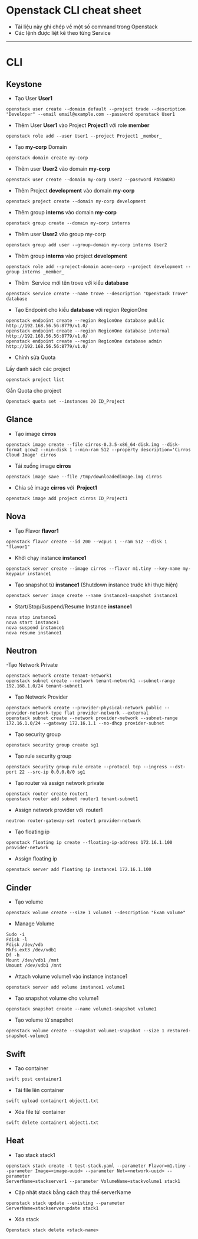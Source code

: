 # Openstack CLI cheat sheet
- Tài liệu này ghi chép về một số command trong Openstack
- Các lệnh được liệt kê theo từng Service 

----------

# CLI

## Keystone
- Tạo User **User1**
```
openstack user create --domain default --project trade --description "Developer" --email email@example.com --password openstack User1
```

- Thêm User **User1** vào Project **Project1** với role **member**
```
openstack role add --user User1 --project Project1 _member_
```

- Tạo **my-corp** Domain
``` 
openstack domain create my-corp
```

- Thêm user **User2** vào domain **my-corp**
```
openstack user create --domain my-corp User2 --password PASSWORD
```

- Thêm Project **development** vào domain **my-corp**
```
openstack project create --domain my-corp development
```

- Thêm group **interns** vào domain **my-corp**
```
openstack group create --domain my-corp interns
```

- Thêm user **User2** vào group my-corp
```
openstack group add user --group-domain my-corp interns User2
```

- Thêm group **interns** vào project **development**
```
openstack role add --project-domain acme-corp --project development --group interns _member_
```

- Thêm  Service mới tên trove với kiểu **database** 
```
openstack service create --name trove --description "OpenStack Trove" database
```

- Tạo Endpoint cho kiểu **database** với region RegionOne
```
openstack endpoint create --region RegionOne database public http://192.168.56.56:8779/v1.0/
openstack endpoint create --region RegionOne database internal http://192.168.56.56:8779/v1.0/
openstack endpoint create --region RegionOne database admin http://192.168.56.56:8779/v1.0/
```

- Chỉnh sửa Quota

Lấy danh sách các project
```
openstack project list
```
Gắn Quota cho project
```
Openstack quota set --instances 20 ID_Project
```

## Glance
- Tạo image **cirros** 
```
openstack image create --file cirros-0.3.5-x86_64-disk.img --disk-format qcow2 --min-disk 1 --min-ram 512 --property description='Cirros Cloud Image' cirros
```

- Tải xuống image **cirros**
```
openstack image save --file /tmp/downloadedimage.img cirros
```

- Chia sẻ image **cirros** với  **Project1**
```
openstack image add project cirros ID_Project1
```
## Nova
- Tạo Flavor **flavor1**
```
openstack flavor create --id 200 --vcpus 1 --ram 512 --disk 1 "flavor1"
```

- Khởi chạy instance **instance1**
```
openstack server create --image cirros --flavor m1.tiny --key-name my-keypair instance1
```

- Tạo snapshot từ **instance1** (Shutdown instance trước khi thực hiện)
```
openstack server image create --name instance1-snapshot instance1
```

- Start/Stop/Suspend/Resume Instance **instance1**
```
nova stop instance1
nova start instance1
nova suspend instance1
nova resume instance1
```

## Neutron
-Tạo Network Private
```
openstack network create tenant-network1
openstack subnet create --network tenant-network1 --subnet-range  192.168.1.0/24 tenant-subnet1
```

- Tạo Network Provider
```
openstack network create --provider-physical-network public --provider-network-type flat provider-network --external
openstack subnet create --network provider-network --subnet-range 172.16.1.0/24 --gateway 172.16.1.1 --no-dhcp provider-subnet
```

- Tạo security group
```
openstack security group create sg1
```

- Tạo rule security group
```
openstack security group rule create --protocol tcp --ingress --dst-port 22 --src-ip 0.0.0.0/0 sg1
```

- Tạo router và assign network private
```
openstack router create router1
openstack router add subnet router1 tenant-subnet1
```

- Assign network provider với  router1
```
neutron router-gateway-set router1 provider-network
```

- Tạo floating ip
```
openstack floating ip create --floating-ip-address 172.16.1.100 provider-network
```

- Assign floating ip
```
openstack server add floating ip instance1 172.16.1.100
```

## Cinder
- Tạo volume
```
openstack volume create --size 1 volume1 --description "Exam volume"
```

- Manage Volume
```
Sudo -i
Fdisk -l
Fdisk /dev/vdb
Mkfs.ext3 /dev/vdb1
Df -h
Mount /dev/vdb1 /mnt
Umount /dev/vdb1 /mnt
```

- Attach volume volume1 vào instance instance1
```
openstack server add volume instance1 volume1
```

- Tạo snapshot volume cho volume1
```
openstack snapshot create --name volume1-snapshot volume1
```

- Tạo volume từ snapshot
```
openstack volume create --snapshot volume1-snapshot --size 1 restored-snapshot-volume1
```

## Swift
- Tạo container
```
swift post container1
```

- Tải file lên container
```
swift upload container1 object1.txt
```

- Xóa file từ  container
```
swift delete container1 object1.txt
```

## Heat
- Tạo stack stack1
```
openstack stack create -t test-stack.yaml --parameter Flavor=m1.tiny --parameter Image=<image-uuid> --parameter Net=<network-uuid> --parameter
ServerName=stackserver1 --parameter VolumeName=stackvolume1 stack1
```

- Cập nhật stack bằng cách thay thế serverName
```
openstack stack update --existing --parameter
ServerName=stackserverupdate stack1
```

- Xóa stack
```
Openstack stack delete <stack-name>
```
